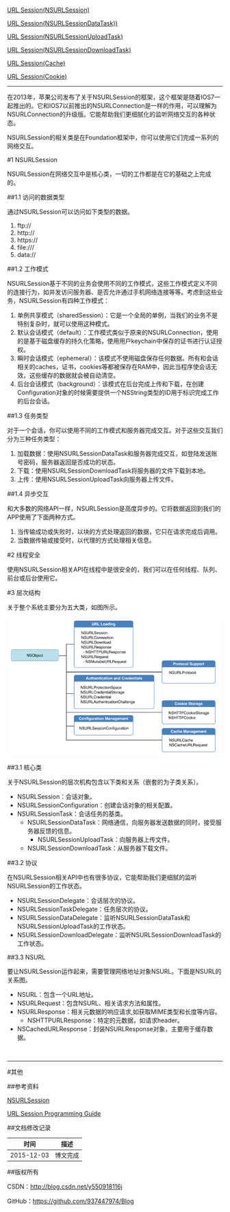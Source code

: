 [URL Session(NSURLSession)](https://github.com/937447974/Blog/blob/master/Swift/URL%20Session(NSURLSession).md)

[URL Session(NSURLSessionDataTask))](https://github.com/937447974/Blog/blob/master/Swift/URL%20Session(NSURLSessionDataTask).md)

[URL Session(NSURLSessionUploadTask)](https://github.com/937447974/Blog/blob/master/Swift/URL%20Session(NSURLSessionUploadTask).md)

[URL Session(NSURLSessionDownloadTask)](https://github.com/937447974/Blog/blob/master/Swift/URL%20Session(NSURLSessionDownloadTask).md)

[URL Session(Cache)](https://github.com/937447974/Blog/blob/master/Swift/URL%20Session(Cache).md)

[URL Session(Cookie)](https://github.com/937447974/Blog/blob/master/Swift/URL%20Session(Cookie).md)

----

在2013年，苹果公司发布了关于NSURLSession的框架，这个框架是随着IOS7一起推出的。它和IOS7以前推出的NSURLConnection是一样的作用，可以理解为NSURLConnection的升级版。它能帮助我们更细腻化的监听网络交互的各种状态。

NSURLSession的相关类是在Foundation框架中，你可以使用它们完成一系列的网络交互。

#1 NSURLSession

NSURLSession在网络交互中是核心类，一切的工作都是在它的基础之上完成的。

##1.1 访问的数据类型

通过NSURLSession可以访问如下类型的数据。

1. ftp://
2. http://
3. https://
4. file:///
5. data://

##1.2 工作模式

NSURLSession基于不同的业务会使用不同的工作模式，这些工作模式定义不同的连接行为，如并发访问服务器、是否允许通过手机网络连接等等。考虑到这些业务，NSURLSession有四种工作模式：

1. 单例共享模式（sharedSession）：它是一个全局的单例，当我们的业务不是特别复杂时，就可以使用这种模式。
1. 默认会话模式（default）：工作模式类似于原来的NSURLConnection，使用的是基于磁盘缓存的持久化策略，使用用户keychain中保存的证书进行认证授权。
2. 瞬时会话模式（ephemeral）：该模式不使用磁盘保存任何数据。所有和会话相关的caches，证书，cookies等都被保存在RAM中，因此当程序使会话无效，这些缓存的数据就会被自动清空。
3. 后台会话模式（background）：该模式在后台完成上传和下载，在创建Configuration对象的时候需要提供一个NSString类型的ID用于标识完成工作的后台会话。

##1.3 任务类型

对于一个会话，你可以使用不同的工作模式和服务器完成交互。对于这些交互我们分为三种任务类型：

1. 加载数据：使用NSURLSessionDataTask和服务器完成交互，如登陆发送账号密码，服务器返回是否成功的状态。
2. 下载：使用NSURLSessionDownloadTask将服务器的文件下载到本地。
3. 上传：使用NSURLSessionUploadTask向服务器上传文件。

##1.4 异步交互

和大多数的网络API一样，NSURLSession是高度异步的。它将数据返回到我们的APP使用了下面两种方式。

1. 当传输成功或失败时，以块的方式处理返回的数据，它只在请求完成后调用。
2. 当数据传输或接受时，以代理的方式处理相关信息。

#2 线程安全

使用NSURLSession相关API在线程中是很安全的，我们可以在任何线程、队列、前台或后台使用它。

#3 层次结构

关于整个系统主要分为五大类，如图所示。

![DDl-1](https://raw.githubusercontent.com/937447974/Blog/master/Resources/2015120301.png)

##3.1 核心类

关于NSURLSession的层次机构包含以下类和关系（嵌套的为子类关系）。

- NSURLSession：会话对象。
- NSURLSessionConfiguration：创建会话对象的相关配置。
- NSURLSessionTask：会话任务的基类。
    - NSURLSessionDataTask：网络通信，向服务器发送数据的同时，接受服务器反馈的信息。
        - NSURLSessionUploadTask：向服务器上传文件。
    - NSURLSessionDownloadTask：从服务器下载文件。

##3.2 协议

在NSURLSession相关API中也有很多协议，它能帮助我们更细腻的监听NSURLSession的工作状态。

- NSURLSessionDelegate：会话层次的协议。
- NSURLSessionTaskDelegate：任务层次的协议。
- NSURLSessionDataDelegate：监听NSURLSessionDataTask和NSURLSessionUploadTask的工作状态。
- NSURLSessionDownloadDelegate：监听NSURLSessionDownloadTask的工作状态。

##3.3 NSURL

要让NSURLSession运作起来，需要管理网络地址对象NSURL。下面是NSURL的关系图。

- NSURL：包含一个URL地址。
- NSURLRequest：包含NSURL、相关请求方法和属性。
- NSURLResponse：相关元数据的响应请求,如获取MIME类型和长度等内容。
    - NSHTTPURLResponse：特定的元数据，如请求header。
- NSCachedURLResponse：封装NSURLResponse对象，主要用于缓存数据。

&#160;

----------

#其他

##参考资料

[NSURLSession](https://developer.apple.com/library/ios/documentation/Foundation/Reference/NSURLSession_class/index.html)

[URL Session Programming Guide](https://developer.apple.com/library/ios/documentation/Cocoa/Conceptual/URLLoadingSystem/URLLoadingSystem.html)

##文档修改记录

| 时间 | 描述 |
| ---- | ---- |
| 2015-12-03 | 博文完成 |

##版权所有

CSDN：http://blog.csdn.net/y550918116j

GitHub：https://github.com/937447974/Blog